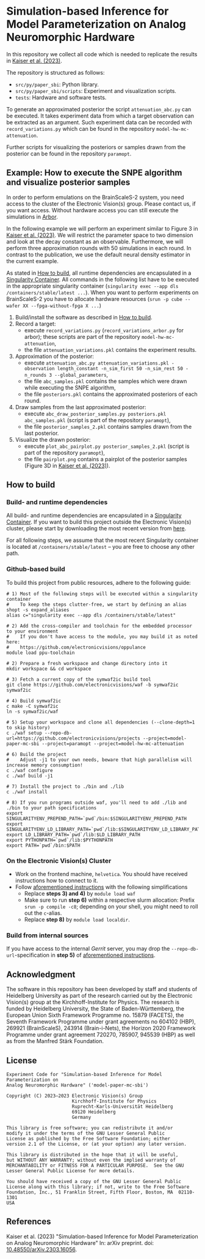 # Simulation-based Inference for Model Parameterization on Analog Neuromorphic Hardware

In this repository we collect all code which is needed to replicate the results in [Kaiser et al. (2023)](#Kaiser2023simulation).

The repository is structured as follows:
- `src/py/paper_sbi`: Python library.
- `src/py/paper_sbi/scripts`: Experiment and visualization scripts.
- `tests`: Hardware and software tests.

To generate an approximated posterior the script `attenuation_abc.py` can be executed.
It takes experiment data from which a target observation can be extracted as an argument.
Such experiment data can be recorded with `record_variations.py` which can be found in the repository `model-hw-mc-attenuation`.

Further scripts for visualizing the posteriors or samples drawn from the posterior can be found in the repository `paramopt`.

## Example: How to execute the SNPE algorithm and visualize posterior samples
In order to perform emulations on the BrainScaleS-2 system, you need access to the cluster of the Electronic Vision(s) group.
Please contact us, if you want access.
Without hardware access you can still execute the simulations in [Arbor](https://arbor-sim.org/).

In the following example we will perform an experiment similar to Figure 3 in [Kaiser et al. (2023)](#Kaiser2023simulation).
We will restrict the parameter space to two dimension and look at the decay constant as an observable.
Furthermore, we will perform three approximation rounds with 50 simulations in each round.
In contrast to the publication, we use the default neural density estimator in the current example.

As stated in [How to build](build-and-runtime-dependencies), all runtime dependencies are encapsulated in a [Singularity Container](https://sylabs.io/docs/).
All commands in the following list have to be executed in the appropriate singularity container (`singularity exec --app dls /containers/stable/latest ...`).
When you want to perform experiments on BrainScaleS-2 you have to allocate hardware resources (`srun -p cube --wafer XX --fpga-without-fpga X ...`)

1. Build/install the software as described in [How to build](how-to-build).
1. Record a target:
    - execute `record_variations.py` (`record_variations_arbor.py` for arbor); these scripts are part of the repository `model-hw-mc-attenuation`,
    - the file `attenuation_variations.pkl` contains the experiment results.
1. Approximation of the posterior:
    - execute `attenuation_abc.py attenuation_variations.pkl -observation length_constant -n_sim_first 50 -n_sim_rest 50 -n_rounds 3 --global_parameters`,
    - the file `abc_samples.pkl` contains the samples which were drawn while executing the SNPE algorithm,
    - the file `posteriors.pkl` contains the approximated posteriors of each round.
1. Draw samples from the last approximated posterior:
    - execute `abc_draw_posterior_samples.py posteriors.pkl abc_samples.pkl` (script is part of the repository `paramopt`),
    - the file `posterior_samples_2.pkl` contains samples drawn from the last posterior.
1. Visualize the drawn posterior:
    - execute `plot_abc_pairplot.py posterior_samples_2.pkl` (script is part of the repository `paramopt`),
    - the file `pairplot.png` contains a pairplot of the posterior samples (Figure 3D in [Kaiser et al. (2023)](#Kaiser2023simulation)).


## How to build
### Build- and runtime dependencies
All build- and runtime dependencies are encapsulated in a [Singularity Container](https://sylabs.io/docs/).
If you want to build this project outside the Electronic Vision(s) cluster, please start by downloading the most recent version from [here](https://openproject.bioai.eu/containers/).

For all following steps, we assume that the most recent Singularity container is located at `/containers/stable/latest` – you are free to choose any other path.

### Github-based build
To build this project from public resources, adhere to the following guide:

```shell
# 1) Most of the following steps will be executed within a singularity container
#    To keep the steps clutter-free, we start by defining an alias
shopt -s expand_aliases
alias c="singularity exec --app dls /containers/stable/latest"

# 2) Add the cross-compiler and toolchain for the embedded processor to your environment
#    If you don't have access to the module, you may build it as noted here:
#    https://github.com/electronicvisions/oppulance
module load ppu-toolchain

# 2) Prepare a fresh workspace and change directory into it
mkdir workspace && cd workspace

# 3) Fetch a current copy of the symwaf2ic build tool
git clone https://github.com/electronicvisions/waf -b symwaf2ic symwaf2ic

# 4) Build symwaf2ic
c make -C symwaf2ic
ln -s symwaf2ic/waf

# 5) Setup your workspace and clone all dependencies (--clone-depth=1 to skip history)
c ./waf setup --repo-db-url=https://github.com/electronicvisions/projects --project=model-paper-mc-sbi --project=paramopt --project=model-hw-mc-attenuation

# 6) Build the project
#    Adjust -j1 to your own needs, beware that high parallelism will increase memory consumption!
c ./waf configure
c ./waf build -j1

# 7) Install the project to ./bin and ./lib
c ./waf install

# 8) If you run programs outside waf, you'll need to add ./lib and ./bin to your path specifications
export SINGULARITYENV_PREPEND_PATH=`pwd`/bin:$SINGULARITYENV_PREPEND_PATH
export SINGULARITYENV_LD_LIBRARY_PATH=`pwd`/lib:$SINGULARITYENV_LD_LIBRARY_PATH
export LD_LIBRARY_PATH=`pwd`/lib:$LD_LIBRARY_PATH
export PYTHONPATH=`pwd`/lib:$PYTHONPATH
export PATH=`pwd`/bin:$PATH
```

### On the Electronic Vision(s) Cluster

* Work on the frontend machine, `helvetica`. You should have received instructions how to connect to it.
* Follow [aforementioned instructions](#github-based-build) with the following simplifications
  * Replace **steps 3) and 4)** by `module load waf`
  * Make sure to run **step 6)** within a respective slurm allocation: Prefix `srun -p compile -c8`; depending on your shell, you might need to roll out the `c`-alias.
  * Replace **step 8)** by `module load localdir`.

### Build from internal sources

If you have access to the internal *Gerrit* server, you may drop the `--repo-db-url`-specification in **step 5)** of [aforementioned instructions](#github-based-build).

## Acknowledgment
The software in this repository has been developed by staff and students
of Heidelberg University as part of the research carried out by the
Electronic Vision(s) group at the Kirchhoff-Institute for Physics.
The research is funded by Heidelberg University, the State of
Baden-Württemberg, the European Union Sixth Framework Programme no.
15879 (FACETS), the Seventh Framework Programme under grant agreements
no 604102 (HBP), 269921 (BrainScaleS), 243914 (Brain-i-Nets), the
Horizon 2020 Framework Programme under grant agreement 720270, 785907, 945539 (HBP) as
well as from the Manfred Stärk Foundation.

## License
```
Experiment Code for "Simulation-based Inference for Model Parameterization on 
Analog Neuromorphic Hardware" ('model-paper-mc-sbi')

Copyright (C) 2023–2023 Electronic Vision(s) Group
                        Kirchhoff-Institute for Physics
                        Ruprecht-Karls-Universität Heidelberg
                        69120 Heidelberg
                        Germany

This library is free software; you can redistribute it and/or
modify it under the terms of the GNU Lesser General Public
License as published by the Free Software Foundation; either
version 2.1 of the License, or (at your option) any later version.

This library is distributed in the hope that it will be useful,
but WITHOUT ANY WARRANTY; without even the implied warranty of
MERCHANTABILITY or FITNESS FOR A PARTICULAR PURPOSE.  See the GNU
Lesser General Public License for more details.

You should have received a copy of the GNU Lesser General Public
License along with this library; if not, write to the Free Software
Foundation, Inc., 51 Franklin Street, Fifth Floor, Boston, MA  02110-1301
USA
```

## References
<a id="Kaiser2023simulation">Kaiser et al. (2023)</a> 
"Simulation-based Inference for Model Parameterization on Analog Neuromorphic Hardware"
In: arXiv preprint. doi: [10.48550/arXiv.2303.16056](https://doi.org/10.48550/arXiv.2303.16056).
